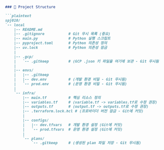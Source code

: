 ```markdown
### 📁 Project Structure

```plaintext
spj010/
`-- local
    |-- README.md
    |-- .gitignore           # Git 무시 목록 (중요)
    |-- main.py              # Python 실행 스크립트
    |-- pyproject.toml       # Python 의존성 정의
    |-- uv.lock              # Python 의존성 잠금
    |
    |-- .gcp/
    |   `-- .gitkeep         # (GCP .json 키 파일을 여기에 보관 - Git 무시됨)
    |
    |-- envs/
    |   |-- .gitkeep
    |   |-- dev.env          # (개발 환경 비밀 - Git 무시됨)
    |   `-- prod.env         # (운영 환경 비밀 - Git 무시됨)
    |
    `-- infra/
        |-- main.tf          # 핵심 리소스 정의
        |-- variables.tf     # (variable.tf -> variables.tf로 수정 권장)
        |-- outputs.tf       # (output.tf -> outputs.tf로 수정 권장)
        |-- .terraform.lock.hcl # (프로바이더 버전 잠금 - Git에 커밋)
        |
        |-- configs/
        |   |-- dev.tfvars   # 개발 환경 설정 (Git에 커밋)
        |   `-- prod.tfvars  # 운영 환경 설정 (Git에 커밋)
        |
        `-- plans/
            `-- .gitkeep     # (생성된 plan 파일 저장 - Git 무시됨)
